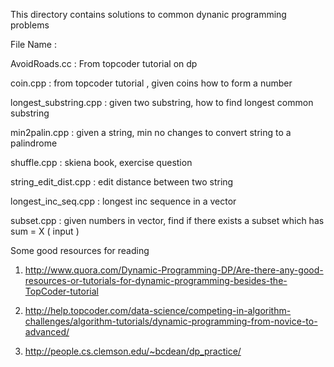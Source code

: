 This directory contains solutions to common dynanic programming problems

File Name : <problem>

AvoidRoads.cc : From topcoder tutorial  on dp

coin.cpp : from topcoder tutorial , given coins how to form a number

longest_substring.cpp : given two substring, how to find longest common substring 

min2palin.cpp : given a string, min no changes to convert string to a palindrome

shuffle.cpp : skiena book, exercise question

string_edit_dist.cpp : edit distance between two string

longest_inc_seq.cpp : longest inc sequence in a vector

subset.cpp : given numbers in vector, find if there exists a subset which has sum = X ( input )


Some good resources for reading 

1. http://www.quora.com/Dynamic-Programming-DP/Are-there-any-good-resources-or-tutorials-for-dynamic-programming-besides-the-TopCoder-tutorial

2. http://help.topcoder.com/data-science/competing-in-algorithm-challenges/algorithm-tutorials/dynamic-programming-from-novice-to-advanced/

3. http://people.cs.clemson.edu/~bcdean/dp_practice/




